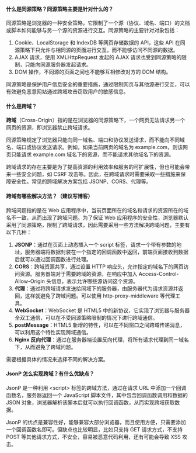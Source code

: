 <!--
 * @Author: Shu Binqi
 * @Date: 2023-03-04 22:43:56
 * @LastEditors: Shu Binqi
 * @LastEditTime: 2023-03-04 22:43:58
 * @Description: 八股文：跨域+同源策略（3题）
 * @Version: 1.0.0
 * @FilePath: \interviewQuestions\八股文\JavaScript\跨域.md
-->

#### 什么是同源策略？同源策略主要是针对什么的？

同源策略是浏览器的一种安全策略，它限制了一个源（协议、域名、端口）的文档或脚本如何能够与另一个源的资源进行交互。同源策略的主要针对对象包括：

1. Cookie、LocalStorage 和 IndexDB 等网页存储数据的 API，这些 API 在同源策略下只允许与相同源的页面进行交互，而不能够访问不同源的数据。
1. AJAX 请求，使用 XMLHttpRequest 发起的 AJAX 请求也受到同源策略的限制，只能向同源服务器发起请求。
1. DOM 操作，不同源的页面之间也不能够互相修改对方的 DOM 结构。

同源策略是保护用户信息安全的重要措施，通过限制网页与其他源进行交互，可以有效避免恶意网站通过跨域攻击窃取用户的敏感信息。

#### 什么是跨域？

**跨域**（Cross-Origin）指的是在浏览器的同源策略下，一个网页无法请求另一个网页的资源，即浏览器禁止跨域请求。

同源策略规定了浏览器只能向同一域名、端口和协议发送请求，而不能向不同域名、端口或协议发送请求。例如，如果当前网页的域名为 example.com，则该网页只能请求 example.com 域名下的资源，而不能请求其他域名下的资源。

跨域请求的存在主要是为了提高资源的利用效率和服务的可扩展性，但也可能会带来一些安全问题，如 CSRF 攻击等。因此，在跨域请求时需要采取一些措施来保障安全性。常见的跨域解决方案包括 JSONP、CORS、代理等。

#### 跨域有哪些解决方法？（建议写博客）

跨域问题指的是在 Web 应用程序中，当前页面所在的域名和请求的资源所在的域名不一致，从而出现了跨域问题。为了保证 Web 应用程序的安全性，浏览器默认采用了同源策略，限制了跨域请求，因此需要采用一些方法解决跨域问题，主要有以下几种：

1. **JSONP**：通过在页面上动态插入一个 script 标签，请求一个带有参数的地址，服务器端将数据封装在一个指定的回调函数中返回，前端页面接收到数据后就可以通过回调函数进行处理。
1. **CORS**：跨域资源共享，通过设置 HTTP 响应头，允许指定的域名下的网页访问资源。服务器端对于需要跨域的资源，在响应中加入 Access-Control-Allow-Origin 头信息，表示允许哪些源访问这个资源。
1. **代理**：通过将跨域请求发送给同域下的服务器，由服务器代为请求资源并返回，这样就避免了跨域问题。可以使用 http-proxy-middleware 等代理工具。
1. **WebSocket**：WebSocket 是 HTML5 中的新协议，它实现了浏览器与服务器全双工通信，可以在不受同源策略限制的情况下进行跨域通信。
1. **postMessage**：HTML5 新增的特性，可以在不同窗口之间跨域传递消息，可以利用这个特性实现跨域通信。
1. **Nginx 反向代理**：通过在服务器端设置反向代理，将所有请求代理到同一域名下，从而避免了跨域问题。

需要根据具体的情况来选择不同的解决方案。

#### JsonP 怎么实现跨域？有什么优缺点？

JsonP 是一种利用 &lt;script&gt; 标签的跨域方法，通过在请求 URL 中添加一个回调函数名，服务器返回一个 JavaScript 脚本文件，其中包含回调函数调用和数据的 JSON 对象，浏览器解析该脚本后就可以执行回调函数，从而实现跨域获取数据。

JsonP 的优点是兼容性好，能够兼容大部分浏览器，而且使用方便，只需要添加一个回调函数名即可。但缺点也比较明显，比如只支持 GET 请求方式，不支持 POST 等其他请求方式，不安全，容易被恶意代码利用，还有可能会导致 XSS 攻击。
